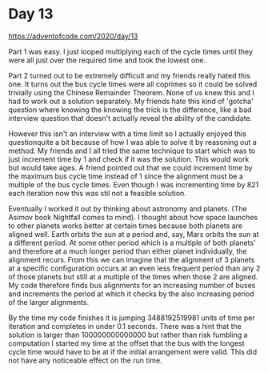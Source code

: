 # Day 13

https://adventofcode.com/2020/day/13


Part 1 was easy. I just looped multiplying each of the cycle times until they were all just over the required time and took the lowest one.


Part 2 turned out to be extremely difficult and my friends really hated this one. It turns out the bus cycle times were all coprimes so it could be solved trivially using the Chinese Remainder Theorem. None of us knew this and I had to work out a solution separately. My friends hate this kind of 'gotcha' question where knowing the knowing the trick is the difference, like a bad interview question that doesn't actually reveal the ability of the candidate.


However this isn't an interview with a time limit so I actually enjoyed this questionquite a bit because of how I was able to solve it by reasoning out a method. My friends and I all tried the same technique to start which was to just increment time by 1 and check if it was the solution. This would work but would take ages. A friend pointed out that we could increment time by the maximum bus cycle time instead of 1 since the alignment must be a multiple of the bus cycle times. Even though I was incrementing time by 821 each iteration now this was stil not a feasible solution.


Eventually I worked it out by thinking about astronomy and planets. (The Asimov book Nightfall comes to mind). I thought about how space launches to other planets works better at certain times because both planets are aligned well. Earth orbits the sun at a period and, say, Mars orbits the sun at a different period. At some other period which is a multiple of both planets' and therefore at a much longer period than either planet individually, the alignment recurs. From this we can imagine that the alignment of 3 planets at a specific configuration occurs at an even less frequent period than any 2 of those planets but still at a multiple of the times when those 2 are aligned. My code therefore finds bus alignments for an increasing number of buses and increments the period at which it checks by the also increasing period of the larger alignments.


By the time my code finishes it is jumping 3488192519981 units of time per iteration and completes in under 0.1 seconds. There was a hint that the solution is larger than 100000000000000 but rather than risk fumbling a computation I started my time at the offset that the bus with the longest cycle time would have to be at if the initial arrangement were valid. This did not have any noticeable effect on the run time.